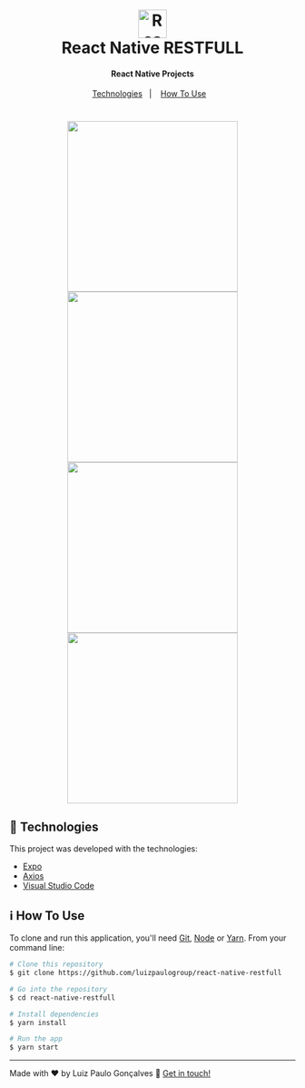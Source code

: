 <h1 align="center">
    <img alt="React logo" width="50px" height="50px" src="https://github.com/luizpaulogroup/github-readme/blob/master/images/expo.png" />
    <br>
    React Native RESTFULL
</h1>

<h4 align="center">React Native Projects</h4>

<p align="center">
  <a href="#rocket-technologies">Technologies</a>&nbsp;&nbsp;&nbsp;|&nbsp;&nbsp;&nbsp;
  <a href="#information_source-how-to-use">How To Use</a>&nbsp;&nbsp;&nbsp;
</p>

<h1 align="center">
    <img width="300px" src="https://github.com/luizpaulogroup/react-native-restfull/blob/master/src/images/screen1.png" style="max-width:100%;">
    <img width="300px" src="https://github.com/luizpaulogroup/react-native-restfull/blob/master/src/images/screen2.png" style="max-width:100%;">
    <img width="300px" src="https://github.com/luizpaulogroup/react-native-restfull/blob/master/src/images/screen3.png" style="max-width:100%;">
    <img width="300px" src="https://github.com/luizpaulogroup/react-native-restfull/blob/master/src/images/screen4.png" style="max-width:100%;">
</h1>

## :rocket: Technologies

This project was developed with the technologies:

-  [Expo](https://code.visualstudio.com/)
-  [Axios](https://code.visualstudio.com/)
-  [Visual Studio Code](https://code.visualstudio.com/)

## :information_source: How To Use

To clone and run this application, you'll need [Git](https://git-scm.com), [Node](https://nodejs.org/en/) or [Yarn](https://yarnpkg.com/). From your command line:

```bash
# Clone this repository
$ git clone https://github.com/luizpaulogroup/react-native-restfull

# Go into the repository
$ cd react-native-restfull

# Install dependencies
$ yarn install

# Run the app
$ yarn start

```

---

Made with :heart: by Luiz Paulo Gonçalves :wave: [Get in touch!](https://www.linkedin.com/in/luiz-paulo/)
